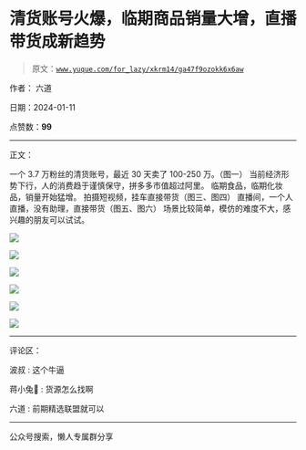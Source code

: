 # 清货账号火爆，临期商品销量大增，直播带货成新趋势

> 原文：[`www.yuque.com/for_lazy/xkrm14/ga47f9ozokk6x6aw`](https://www.yuque.com/for_lazy/xkrm14/ga47f9ozokk6x6aw)

作者： 六道

日期：2024-01-11

点赞数：**99**

* * *

正文：

一个 3.7 万粉丝的清货账号，最近 30 天卖了 100-250 万。（图一） 当前经济形势下行，人的消费趋于谨慎保守，拼多多市值超过阿里。
临期食品，临期化妆品，销量开始猛增。 拍摄短视频，挂车直接带货（图三、图四） 直播间，一个人直播，没有助理，直接带货（图五、图六）
场景比较简单，模仿的难度不大，感兴趣的朋友可以试试。

![](img/d888ea7ade8cb3c94fd23d3d76de095e.png)

![](img/a923198f69a329122ef6f39699b5e25e.png)

![](img/e04c5cee05831f4bdf875092e3ad2a8e.png)

![](img/38d186987caf16a79f9d73a6a17acf0f.png)

![](img/17c7e002a8588818f64929ca7404a353.png)

![](img/f2751c3357b26fe7f5ba0c06cb949d16.png)

* * *

评论区：

波叔 : 这个牛逼

蒋小兔🍑 : 货源怎么找啊

六道 : 前期精选联盟就可以

* * *

公众号搜索，懒人专属群分享